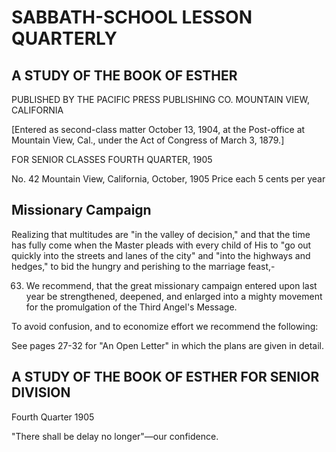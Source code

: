 # SABBATH-SCHOOL LESSON QUARTERLY

## A STUDY OF THE BOOK OF ESTHER

PUBLISHED BY THE
PACIFIC PRESS PUBLISHING CO.
MOUNTAIN VIEW, CALIFORNIA

[Entered as second-class matter October 13, 1904, at the Post-office at Mountain View, Cal., under the Act of Congress of March 3, 1879.]

FOR SENIOR CLASSES                                         FOURTH QUARTER, 1905

No. 42 Mountain View, California, October, 1905                          Price each
                                                                         5 cents per year

## Missionary Campaign

Realizing that multitudes are "in the valley of decision," and that the time has fully come when the Master pleads with every child of His to "go out quickly into the streets and lanes of the city" and "into the highways and hedges," to bid the hungry and perishing to the marriage feast,-

63. We recommend, that the great missionary campaign entered upon last year be strengthened, deepened, and enlarged into a mighty movement for the promulgation of the Third Angel's Message.

To avoid confusion, and to economize effort we recommend the following:

See pages 27-32 for "An Open Letter" in which the plans are given in detail.

## A STUDY OF THE BOOK OF ESTHER FOR SENIOR DIVISION

Fourth Quarter 1905

"There shall be delay no longer"—our confidence.